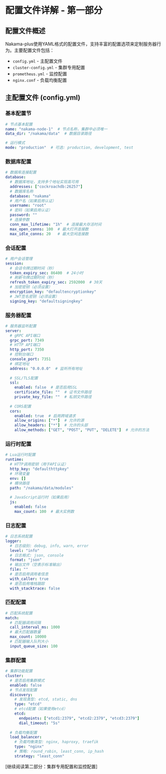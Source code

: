 # 配置文件详解 - 第一部分

## 配置文件概述

Nakama-plus使用YAML格式的配置文件，支持丰富的配置选项来定制服务器行为。主要配置文件包括：

- `config.yml` - 主配置文件
- `cluster-config.yml` - 集群专用配置  
- `prometheus.yml` - 监控配置
- `nginx.conf` - 负载均衡配置

## 主配置文件 (config.yml)

### 基本配置节
```yaml
# 节点基本配置
name: "nakama-node-1"  # 节点名称，集群中必须唯一
data_dir: "/nakama/data"  # 数据目录路径

# 运行模式
mode: "production"  # 可选: production, development, test
```

### 数据库配置
```yaml
# 数据库连接配置
database:
  # 数据库地址，支持多个地址实现高可用
  addresses: ["cockroachdb:26257"]
  # 数据库名称
  database: "nakama"
  # 用户名（如果启用认证）
  username: "root"
  # 密码（如果启用认证）
  password: ""
  # 连接参数
  conn_max_lifetime: "1h"  # 连接最大存活时间
  max_open_conns: 100  # 最大打开连接数
  max_idle_conns: 20   # 最大空闲连接数
```

### 会话配置
```yaml
# 用户会话管理
session:
  # 会话令牌过期时间（秒）
  token_expiry_sec: 86400  # 24小时
  # 刷新令牌过期时间（秒）
  refresh_token_expiry_sec: 2592000  # 30天
  # 加密密钥（必须设置）
  encryption_key: "defaultencryptionkey"
  # JWT签名密钥（必须设置）
  signing_key: "defaultsigningkey"
```

### 服务器配置
```yaml
# 服务器监听配置
server:
  # gRPC API端口
  grpc_port: 7349
  # HTTP API端口  
  http_port: 7350
  # 控制台端口
  console_port: 7351
  # 绑定地址
  address: "0.0.0.0"  # 监听所有地址
  
  # SSL/TLS配置
  ssl:
    enabled: false  # 是否启用SSL
    certificate_file: ""  # 证书文件路径
    private_key_file: ""  # 私钥文件路径
    
  # CORS配置
  cors:
    enabled: true  # 启用跨域请求
    allow_origins: ["*"]  # 允许的源
    allow_headers: ["*"]  # 允许的头部
    allow_methods: ["GET", "POST", "PUT", "DELETE"]  # 允许的方法
```

### 运行时配置
```yaml
# Lua运行时配置
runtime:
  # HTTP调用密钥（用于API认证）
  http_key: "defaulthttpkey"
  # 环境变量
  env: []
  # 模块路径
  path: "/nakama/data/modules"
  
  # JavaScript运行时（如果启用）
  js:
    enabled: false
    max_count: 100  # 最大实例数
```

### 日志配置
```yaml
# 日志系统配置
logger:
  # 日志级别: debug, info, warn, error
  level: "info"
  # 日志格式: json, console
  format: "json"
  # 输出文件（空表示标准输出）
  file: ""
  # 是否启用调用者信息
  with_caller: true
  # 是否启用堆栈跟踪
  with_stacktrace: false
```

### 匹配配置
```yaml
# 匹配系统配置
match:
  # 匹配器调用间隔
  call_interval_ms: 1000
  # 最大匹配器数量
  max_count: 10000
  # 匹配器输入队列大小
  input_queue_size: 100
```

### 集群配置
```yaml
# 集群功能配置
cluster:
  # 是否启用集群模式
  enabled: false
  # 节点发现配置
  discovery:
    # 发现类型: etcd, static, dns
    type: "etcd"
    # etcd配置（如果使用etcd）
    etcd:
      endpoints: ["etcd1:2379", "etcd2:2379", "etcd3:2379"]
      dial_timeout: "5s"
      
  # 负载均衡配置
  load_balancer:
    # 负载均衡类型: nginx, haproxy, traefik
    type: "nginx"
    # 策略: round_robin, least_conn, ip_hash
    strategy: "least_conn"
```

[继续阅读第二部分：集群专用配置和监控配置]